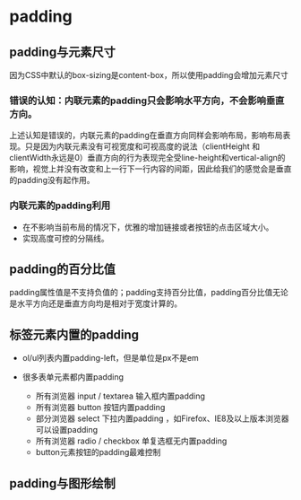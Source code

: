 # padding

## padding与元素尺寸
因为CSS中默认的box-sizing是content-box，所以使用padding会增加元素尺寸

### 错误的认知：内联元素的padding只会影响水平方向，不会影响垂直方向。
上述认知是错误的，内联元素的padding在垂直方向同样会影响布局，影响布局表现。只是因为内联元素没有可视宽度和可视高度的说法（clientHeight 和 clientWidth永远是0）垂直方向的行为表现完全受line-height和vertical-align的影响，视觉上并没有改变和上一行下一行内容的间距，因此给我们的感觉会是垂直的padding没有起作用。

### 内联元素的padding利用
* 在不影响当前布局的情况下，优雅的增加链接或者按钮的点击区域大小。
* 实现高度可控的分隔线。


## padding的百分比值
padding属性值是不支持负值的；padding支持百分比值，padding百分比值无论是水平方向还是垂直方向均是相对于宽度计算的。


## 标签元素内置的padding
* ol/ul列表内置padding-left，但是单位是px不是em
* 很多表单元素都内置padding
	
	* 所有浏览器 input / textarea 输入框内置padding
	* 所有浏览器 button 按钮内置padding
	* 部分浏览器 select 下拉内置padding ，如Firefox、IE8及以上版本浏览器可以设置padding
	* 所有浏览器 radio / checkbox 单复选框无内置padding
	* button元素按钮的padding最难控制


## padding与图形绘制
